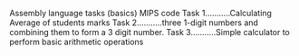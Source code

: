 Assembly language tasks (basics)
MIPS  code
Task 1...........Calculating Average of students marks
Task 2...........three 1-digit numbers and combining them to form a 3 digit number. 
Task 3...........Simple calculator to perform basic arithmetic operations
